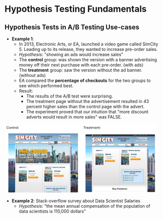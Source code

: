 # Hypothesis Testing Fundamentals

## Hypothesis Tests in A/B Testing Use-cases

- **Example 1**:
  - In 2013, Electronic Arts, or EA, launched a video game called SimCity 5. Leading up to its release, they wanted to increase pre-order sales.
  - _Hypothesis_: "showing an ads would increase sales"
  - The **control** group: was shown the version with a banner advertising money off their next purchase with each pre-order. (with ads)
  - The **treatment** group: saw the version without the ad banner. (without ads)
  - EA compared the **percentage of checkouts** for the two groups to see which performed best.
  - Result:
    - The results of the A/B test were surprising.
    - The treatment page without the advertisement resulted in 43 percent higher sales than the control page with the advert.
    - The experiment proved that our intuition that "more discount adverts would result in more sales" was FALSE.

<p align="center"><img src="../assets/img/ea-sport-ab-test-example.png" width=500></p>

- **Example 2**: Stack-overflow survey about Data Scientist Salaries
  - _Hypothesis_: "the mean annual compensation of the population of data scientists is 110,000 dollars"
